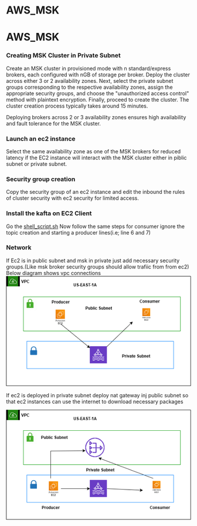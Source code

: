 # AWS_MSK
# AWS_MSK
### Creating MSK Cluster in Private Subnet
Create an MSK cluster in provisioned mode with n standard/express brokers, each configured with nGB of storage per broker. Deploy the cluster across either 3 or 2 availability zones. Next, select the private subnet groups corresponding to the respective availability zones, assign the appropriate security groups, and choose the "unauthorized access control" method with plaintext encryption. Finally, proceed to create the cluster.
The cluster creation process typically takes around 15 minutes.

Deploying brokers across 2 or 3 availability zones ensures high availability and fault tolerance for the MSK cluster. 

### Launch an ec2 instance
Select the same availability zone as one of the MSK brokers for reduced latency if the EC2 instance will interact with the MSK cluster either in piblic subnet or private subnet.

### Security group creation 
Copy the security group of an ec2 instance and edit the inbound the rules of cluster security with ec2 security for limited access.

### Install the kafta on EC2 Client
Go the [shell_script.sh](shell_script.sh)
Now follow the same steps for consumer ignore the topic creation and starting a producer lines(i.e; line 6 and 7)
### Network
If Ec2 is in public subnet and msk in private just add necessary security groups.(Like msk broker security groups should allow trafiic from from ec2)<br>
Below diagram shows vpc connections
![public ec2](Vpc_public.png)

If ec2 is deployed in private subnet deploy nat gateway inj public subnet so that ec2 instances can use the internet to download necessary packages

![private ec2](Vpc_private.png)


